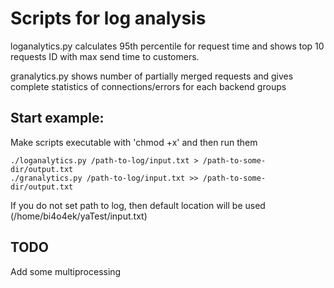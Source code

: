 # Scripts for log analysis

loganalytics.py calculates 95th percentile for request time and shows top 10 requests ID with max send time to customers.

granalytics.py shows number of partially merged requests and gives complete statistics of connections/errors for each backend groups

## Start example:
Make scripts executable with 'chmod +x' and then run them

    ./loganalytics.py /path-to-log/input.txt > /path-to-some-dir/output.txt
    ./granalytics.py /path-to-log/input.txt >> /path-to-some-dir/output.txt

If you do not set path to log, then default location will be used (/home/bi4o4ek/yaTest/input.txt)

## TODO
Add some multiprocessing
